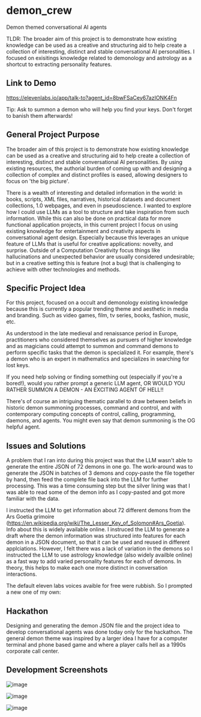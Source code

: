 # demon_crew
Demon themed conversational AI agents

TLDR: The broader aim of this project is to demonstrate how existing knowledge can be used as a creative and structuring aid to help create a collection of interesting, distinct and stable conversational AI personalities. I focused on exisitings knowledge related to demonology and astrology as a shortcut to extracting personality features.

## Link to Demo
https://elevenlabs.io/app/talk-to?agent_id=8bwFSaCey67azIONK4Fn

Tip: Ask to summon a demon who will help you find your keys. Don't forget to banish them afterwards!

## General Project Purpose
The broader aim of this project is to demonstrate how existing knowledge can be used as a creative and structuring aid to help create a collection of interesting, distinct and stable conversational AI personalities. By using existing resources, the authorial burden of coming up with and designing a collection of complex and distinct profiles is eased, allowing designers to focus on 'the big picture'.

There is a wealth of interesting and detailed information in the world: in books, scripts, XML files, narratives, historical datasets and document collections, 1.0 webpages, and even in pseudoscience. I wanted to explore how I could use LLMs as a tool to structure and take inspiration from such information. While this can also be done on practical data for more functional application projects, in this current project I focus on using existing knowledge for entertainment and creativity aspects in conversational agent design. Especially because this leverages an unique feature of LLMs that is useful for creative applications: novelty, and surprise. Outside of a Computation Creativity focus things like hallucinations and unexpected behavior are usually considered undesirable; but in a creative setting this is feature (not a bug) that is challenging to achieve with other technologies and methods.

## Specific Project Idea
For this project, focused on a occult and demonology existing knowledge because this is currently a popular trending theme and aesthetic in media and branding. Such as video games, film, tv series, books, fashion, music, etc.

As understood in the late medieval and renaissance period in Europe, practitioners who considered themselves as pursuers of higher knowledge and as magicians could attempt to summon and command demons to perform specific tasks that the demon is specialized it. For example, there's a demon who is an expert in mathematics and specializes in searching for lost keys.

If you need help solving or finding something out (especially if you're a bored!), would you rather prompt a generic LLM agent, OR WOULD YOU RATHER SUMMON A DEMON - AN EXCITING AGENT OF HELL!!

There's of course an intriguing thematic parallel to draw between beliefs in historic demon summoning processes, command and control, and with contemporary computing concepts of control, calling, programming, daemons, and agents. You might even say that demon summoning is the OG helpful agent.

## Issues and Solutions
A problem that I ran into during this project was that the LLM wasn't able to generate the entire JSON of 72 demons in one go. The work-around was to generate the JSON in batches of 3 demons and copy-paste the file together by hand, then feed the complete file back into the LLM for further processing. This was a time consuming step but the silver lining was that I was able to read some of the demon info as I copy-pasted and got more familiar with the data. 

I instructed the LLM to get information about 72 different demons from the Ars Goetia grimoire (https://en.wikipedia.org/wiki/The_Lesser_Key_of_Solomon#Ars_Goetia). Info about this is widely available online. I instruced the LLM to generate a draft where the demon information was structured into features for each demon in a JSON document, so that it can be used and reused in different applciations. However, I felt there was a lack of variation in the demons so I instructed the LLM to use astrology knowledge (also widely availble online) as a fast way to add varied personality features for each of demons. In theory, this helps to make each one more distinct in conversation interactions.

The default eleven labs voices avaible for free were rubbish. So I prompted a new one of my own:


## Hackathon
Designing and generating the demon JSON file and the project idea to develop conversational agents was done today only for the hackathon. 
The general demon theme was inspired by a larger idea I have for a computer terminal and phone based game and where a player calls hell as a 1990s corporate call center.

## Development Screenshots

![image](https://github.com/user-attachments/assets/4a259056-946b-4a31-94d7-683f6f271f84)

![image](https://github.com/user-attachments/assets/f010f0b1-723a-409a-930e-171dee9de199)

![image](https://github.com/user-attachments/assets/35f73572-f831-48ee-b38a-210ade65b197)

